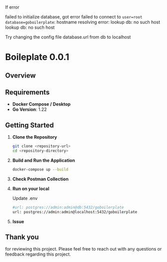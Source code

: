 If error

failed to initialize database, got error failed to connect to `user=root database=goboilerplate`:
hostname resolving error: lookup db: no such host
lookup db: no such host

Try changing the config file database.url from db to localhost

# Boileplate 0.0.1

## Overview


## Requirements

- **Docker Compose / Desktop**
- **Go Version**: 1.22

## Getting Started

1. **Clone the Repository**

   ```sh
   git clone <repository-url>
   cd <repository-directory>
2. **Build and Run the Application**

   ```sh
   docker-compose up --build

3. **Check Postman Collection**


4. **Run on your local**

   Update .env
   ```sh
   #url: postgres://admin:admin@db:5432/goboilerplate
   url: postgres://admin:admin@localhost:5432/goboilerplate

4. **Issue**

## Thank you
for reviewing this project. Please feel free to reach out with any questions or feedback regarding this project.
